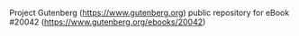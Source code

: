 Project Gutenberg (https://www.gutenberg.org) public repository for eBook #20042 (https://www.gutenberg.org/ebooks/20042)
